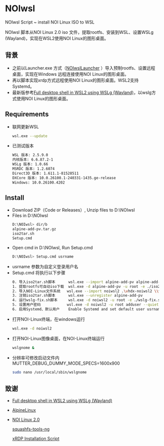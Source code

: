 # NOIwsl

NOIwsl Script ~ install NOI Linux ISO to WSL

NOIwsl 脚本从NOI Linux 2.0 iso 文件，提取rootfs、安装到WSL、设置WSLg (Wayland)，实现在WSL2使用NOI Linux的图形桌面。

## 背景
* 之前以Launcher.exe 方式（[NOIwslLauncher](https://github.com/wideyu/noiwslLauncher) ）导入预制rootfs、设置远程桌面，实现在Windows 远程连接使用NOI Linux的图形桌面。
* 再以脚本实现xrdp方式远程使用NOI Linux的图形桌面。WSL2支持Systemd。
* 最新版参考[Full desktop shell in WSL2 using WSLg (Wayland)](https://gist.github.com/tdcosta100/7def60bccc8ae32cf9cacb41064b1c0f)，以wslg方式使用NOI Linux的图形桌面。
## Requirements
* 联网更新WSL
  ```bash
  wsl.exe --update
  ```
* 已测试版本
  ```bash
  WSL 版本: 2.5.9.0
  内核版本: 6.6.87.2-1
  WSLg 版本: 1.0.66
  MSRDC 版本: 1.2.6074
  Direct3D 版本: 1.611.1-81528511
  DXCore 版本: 10.0.26100.1-240331-1435.ge-release
  Windows: 10.0.26100.4202
  ```

## Install
* Download ZIP（Code or Releases）, Unzip files to D:\NOIwsl
* Files in D:\NOIwsl
  ```bash
  D:\NOIwsl> dir/b
  alpine-add-pv.tar.gz
  iso2tar.sh
  Setup.cmd
  ```
* Open cmd in D:\NOIwsl, Run Setup.cmd 
  ```bash
  D:\NOIwsl> Setup.cmd usrname
  ```
* usrname 参数为自定义登录用户名
* Setup.cmd 将执行以下步骤
  ```bash
  0. 导入iso2tar.sh脚本      wsl.exe --import alpine-add-pv alpine-add-pv alpine-add-pv.tar.gz --version 2
  1. 提取rootfs可自动iso下载  wsl.exe -d alpine-add-pv -u root -e ./iso2tar.sh ubuntu-noi-v2.0.iso /casper/filesystem.squashfs /root/rootfs.tar
  2. 导入NOI-Linux文件系统   wsl.exe --import noiwsl2 .\vhdx-noiwsl2 \\wsl.localhost\alpine-add-pv/root/rootfs.tar --version 2
  3. 注销iso2tar.sh脚本      wsl.exe --unregister alpine-add-pv
  4. 运行wslg-fix.sh脚本     wsl.exe -d noiwsl2 -u root -e ./wslg-fix.sh 
  5. 设置用户密码            wsl.exe -d noiwsl2 -u root adduser --quiet --gecos '' usrname 
  6. 启用Systemd、默认用户    Enable Systemd and set default user usrname 
  ```
* 打开NOI-Linux终端，在windows运行
  ```bash
  wsl.exe -d noiwsl2
  ```
* 打开NOI-Linux图像桌面，在NOI-Linux终端运行
  ```bash
  wslgnome &
  ```
* 分辨率可修改启动文件内 MUTTER_DEBUG_DUMMY_MODE_SPECS=1600x900
  ```bash
  sudo nano /usr/local/sbin/wslgnome
  ```


## 致谢
* [Full desktop shell in WSL2 using WSLg (Wayland)](https://gist.github.com/tdcosta100/7def60bccc8ae32cf9cacb41064b1c0f)
* [AlpineLinux](https://alpinelinux.org)
* [NOI Linux 2.0](https://www.noi.cn/gynoi/jsgz/2021-07-16/732450.shtml)

  [squashfs-tools-ng](https://github.com/AgentD/squashfs-tools-ng)
  
  [xRDP Installation Script](https://c-nergy.be)

